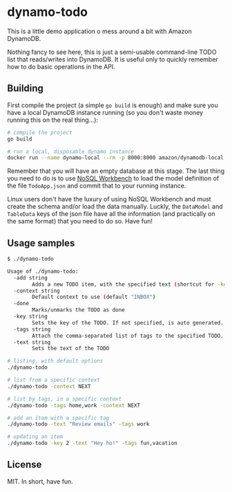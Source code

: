 # dynamo-todo

This is a little demo application o mess around a bit with Amazon DynamoDB.

Nothing fancy to see here, this is just a semi-usable command-line TODO list that reads/writes into DynamoDB.
It is useful only to quickly remember how to do basic operations in the API.

## Building

First compile the project (a simple `go build` is enough) and make sure you have a local DynamoDB instance running (so you don't waste money running this on the real thing...):

```bash
# compile the project
go build

# run a local, disposable dynamo instance
docker run --name dynamo-local --rm -p 8000:8000 amazon/dynamodb-local -jar DynamoDBLocal.jar -sharedDb
```

Remember that you will have an empty database at this stage. The last thing you need to do is to use [NoSQL Workbench](https://docs.aws.amazon.com/amazondynamodb/latest/developerguide/workbench.settingup.html) to load the model definition of the file `TodoApp.json` and commit that to your running instance.

Linux users don't have the luxury of using NoSQL Workbench and must create the schema and/or load the data manually. Luckly, the `DataModel` and `TableData` keys of the json file have all the information (and practically on the same format) that you need to do so. Have fun!

## Usage samples

```bash
$ ./dynamo-todo

Usage of ./dynamo-todo:
  -add string
        Adds a new TODO item, with the specified text (shortcut for -key and -text)
  -context string
        Default context to use (default "INBOX")
  -done
        Marks/unmarks the TODO as done
  -key string
        Sets the key of the TODO. If not specified, is auto generated.
  -tags string
        Attach the comma-separated list of tags to the specified TODO.
  -text string
        Sets the text of the TODO

# listing, with default options
./dynamo-todo

# list from a specific context
./dynamo-todo -context NEXT

# list by tags, in a specific context
./dynamo-todo -tags home,work -context NEXT

# add an item with a specific tag
./dynamo-todo -text "Review emails" -tags work

# updating an item
./dynamo-todo -key 2 -text "Hey ho!" -tags fun,vacation
```

## License

MIT. In short, have fun.

